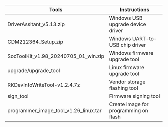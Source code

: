 | Tools                                 | Instructions                          |
| ------------------------------------- | ------------------------------------- |
| DriverAssitant_v5.13.zip              | Windows USB upgrade device driver     |
| CDM212364_Setup.zip                   | Windows UART-to-USB chip driver       |
| SocToolKit_v1.98_20240705_01_win.zip  | Windows firmware upgrade tool         |
| upgrade/upgrade_tool                  | Linux firmware upgrade tool           |
| RKDevInfoWriteTool-v1.2.4.7z          | Vendor storage flashing tool          |
| sign_tool                             | Firmware signing tool                 |
| programmer_image_tool_v1.26_linux.tar | Create image for programming on flash |

